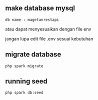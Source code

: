 ## make database mysql
`db name : magetanrestapi`

atau dapat menyesuaikan dengan file env

jangan lupa edit file .env sesuai kebutuhan




## migrate database
`php spark migrate`


## running seed
`php spark db:seed`



